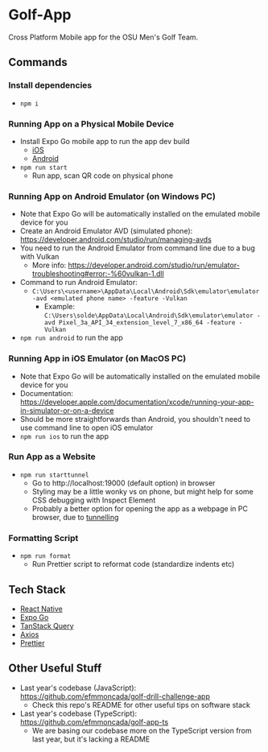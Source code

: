 # Golf-App

Cross Platform Mobile app for the OSU Men's Golf Team.

## Commands

### Install dependencies

- `npm i`

### Running App on a Physical Mobile Device

- Install Expo Go mobile app to run the app dev build
  - [iOS](https://apps.apple.com/us/app/expo-go/id982107779)
  - [Android](https://play.google.com/store/apps/details?id=host.exp.exponent&hl=en_US&gl=US)
- `npm run start`
  - Run app, scan QR code on physical phone

### Running App on Android Emulator (on Windows PC)

- Note that Expo Go will be automatically installed on the emulated mobile device for you
- Create an Android Emulator AVD (simulated phone): https://developer.android.com/studio/run/managing-avds
- You need to run the Android Emulator from command line due to a bug with Vulkan
  - More info: https://developer.android.com/studio/run/emulator-troubleshooting#error:-%60vulkan-1.dll
- Command to run Android Emulator:
  - `C:\Users\<username>\AppData\Local\Android\Sdk\emulator\emulator -avd <emulated phone name> -feature -Vulkan`
    - Example: `C:\Users\solde\AppData\Local\Android\Sdk\emulator\emulator -avd Pixel_3a_API_34_extension_level_7_x86_64 -feature -Vulkan`
- `npm run android` to run the app

### Running App in iOS Emulator (on MacOS PC)

- Note that Expo Go will be automatically installed on the emulated mobile device for you
- Documentation: https://developer.apple.com/documentation/xcode/running-your-app-in-simulator-or-on-a-device
- Should be more straightforwards than Android, you shouldn't need to use command line to open iOS emulator
- `npm run ios` to run the app

### Run App as a Website

- `npm run starttunnel`
  - Go to http://localhost:19000 (default option) in browser
  - Styling may be a little wonky vs on phone, but might help for some CSS debugging with Inspect Element
  - Probably a better option for opening the app as a webpage in PC browser, due to [tunnelling](https://docs.expo.dev/more/expo-cli/?redirected#tunneling)

### Formatting Script

- `npm run format`
  - Run Prettier script to reformat code (standardize indents etc)

## Tech Stack

- [React Native](https://reactnative.dev/)
- [Expo Go](https://expo.dev/)
- [TanStack Query](https://tanstack.com/query/latest)
- [Axios](https://axios-http.com/)
- [Prettier](https://prettier.io/)

## Other Useful Stuff

- Last year's codebase (JavaScript): https://github.com/efmmoncada/golf-drill-challenge-app
  - Check this repo's README for other useful tips on software stack
- Last year's codebase (TypeScript): https://github.com/efmmoncada/golf-app-ts
  - We are basing our codebase more on the TypeScript version from last year, but it's lacking a README
